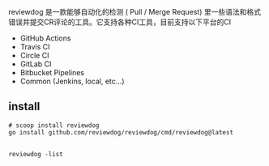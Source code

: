 reviewdog 是一款能够自动化的检测 ( Pull / Merge Request) 里一些语法和格式错误并提交CR评论的工具。它支持各种CI工具，目前支持以下平台的CI

- GitHub Actions
- Travis CI
- Circle CI
- GitLab CI
- Bitbucket Pipelines
- Common (Jenkins, local, etc…)
 
## install
```shell
# scoop install reviewdog
go install github.com/reviewdog/reviewdog/cmd/reviewdog@latest
```

##

```shell
reviewdog -list
```
